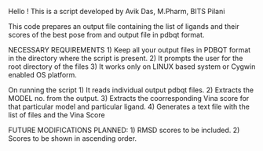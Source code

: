 Hello ! This is a script developed by Avik Das, M.Pharm, BITS Pilani

This code prepares an output file containing the list of ligands and their scores of the best pose from and output file in pdbqt format.

NECESSARY REQUIREMENTS
	1) Keep all your output files in PDBQT format in the directory where the script is present.
	2) It prompts the user for the root directory of the files
	3) It works only on LINUX based system or Cygwin enabled OS platform. 
	
On running the script 
	1) It reads individual output pdbqt files.
	2) Extracts the MODEL no. from the output.
	3) Extracts the coorresponding Vina score for that particular model and particular ligand.
	4) Generates a text file with the list of files and the Vina Score
	
FUTURE MODIFICATIONS PLANNED:
	1) RMSD scores to be included.
	2) Scores to be shown in ascending order. 
	

